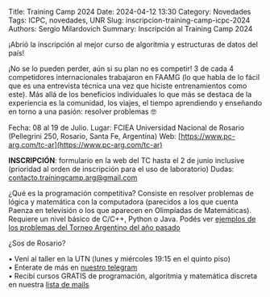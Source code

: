 Title: Training Camp 2024
Date: 2024-04-12 13:30
Category: Novedades
Tags: ICPC, novedades, UNR
Slug: inscripcion-training-camp-icpc-2024
Authors: Sergio Milardovich
Summary: Inscripción al Training Camp 2024

¡Abrió la inscripción al mejor curso de algoritmia y estructuras de datos del país!

¡No se lo pueden perder, aún si su plan no es competir!
3 de cada 4 competidores internacionales trabajaron en FAAMG (lo que habla de lo fácil que es una entrevista técnica una vez que hiciste entrenamientos como este).
Más allá de los beneficios individuales lo que más se destaca de la experiencia es la comunidad, los viajes, el tiempo aprendiendo y enseñando en torno a una pasión: resolver problemas 🤓

Fecha: 08 al 19 de Julio.
Lugar: FCIEA Universidad Nacional de Rosario (Pellegrini 250, Rosario, Santa Fe, Argentina)
Web: [https://www.pc-arg.com/tc-ar](https://www.pc-arg.com/tc-ar)

**INSCRIPCIÓN**: formulario en la web del TC hasta el 2 de junio inclusive (prioridad al orden de inscripción para el uso de laboratorio)
Dudas: contacto.trainingcamp.arg@gmail.com

¿Qué es la programación competitiva?
Consiste en resolver problemas de lógica y matemática con la computadora (parecidos a los que cuenta Paenza en televisión o los que aparecen en Olimpíadas de Matemáticas).
Requiere un nivel básico de C/C++, Python o Java.
Podés ver [ejemplos de los problemas del Torneo Argentino del año pasado](https://codeforces.com/gym/104603)

¿Sos de Rosario?


• Vení al taller en la UTN (lunes y miércoles 19:15 en el quinto piso)<br>
• Enterate de más en [nuestro telegram](https://t.me/+XQSpkcimpiNlMmIx)<br>
• Recibí cursos GRATIS de programación, algoritmia y matemática discreta en nuestra [lista de mails](https://groups.google.com/g/icpc-rosario)
